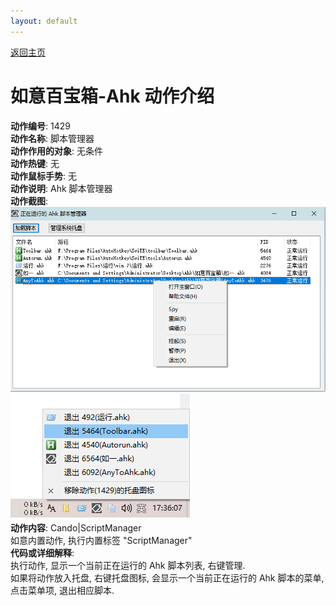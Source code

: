 ```yaml
---
layout: default
---
```

<link rel="stylesheet" href="../Actions/css/atom-one-light.min.css">
<script src="../Actions/js/highlight.min.js"></script>
<script>hljs.highlightAll();</script>

[返回主页](../index.md)

# [](#header-2) 如意百宝箱-Ahk 动作介绍

**动作编号**: 1429  
**动作名称**: 脚本管理器  
**动作作用的对象**: 无条件  
**动作热键**: 无  
**动作鼠标手势**: 无  
**动作说明**: Ahk 脚本管理器  
**动作截图**:  
  ![脚本管理器](img1/1429-1.png)  
  ![脚本管理器托盘右键](img1/1429-2.png)  
**动作内容**: Cando|ScriptManager  
如意内置动作, 执行内置标签 "ScriptManager"  
**代码或详细解释**:    
执行动作, 显示一个当前正在运行的 Ahk 脚本列表, 右键管理.  
如果将动作放入托盘, 右键托盘图标, 会显示一个当前正在运行的 Ahk 脚本的菜单, 点击菜单项, 退出相应脚本.